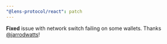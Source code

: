 ```yaml
---
"@lens-protocol/react": patch
---
```


**Fixed** issue with network switch failing on some wallets. Thanks [@jarrodwatts](https://github.com/jarrodwatts)!
